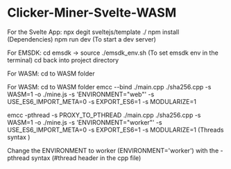 # Clicker-Miner-Svelte-WASM



For the Svelte App: npx degit sveltejs/template ./
npm install (Dependencies)
npm run dev (To start a dev server)


For EMSDK:
cd emsdk -> source ./emsdk_env.sh (To set emsdk env in the terminal)
cd back into project directory


For WASM:
cd to WASM folder

For WASM: cd to WASM folder emcc --bind ./main.cpp ./sha256.cpp -s WASM=1 -o ./mine.js -s 'ENVIRONMENT="web"' -s USE_ES6_IMPORT_META=0 -s EXPORT_ES6=1 -s MODULARIZE=1

emcc -pthread -s PROXY_TO_PTHREAD ./main.cpp ./sha256.cpp -s WASM=1 -o ./mine.js -s 'ENVIRONMENT="worker"' -s USE_ES6_IMPORT_META=0 -s EXPORT_ES6=1 -s MODULARIZE=1 (Threads syntax )

Change the ENVIRONMENT to worker (ENVIRONMENT='worker') with the -pthread syntax (#thread header in the cpp file) 
